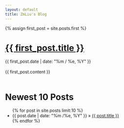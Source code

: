 ```yaml
---
layout: default
title: ZmLiu's Blog
---
```

{% assign first_post = site.posts.first %}
<div id="post">
<h1> 
<a href = "{{ first_post.url }}">
{{ first_post.title }}
</a>
</h1>

<div class="authoring">
{{ first_post.date | date: "%m / %e, %Y" }}
</div>
<br>
{{ first_post.content }}
</div>

<br>
<h1> Newest 10 Posts </h1>
<ul class="posts">
  {% for post in site.posts limit:10 %}
  <li><span class="post_date">{{ post.date | date: "%m /%e, %Y" }}</span> &raquo; <a href="{{ post.url }}">{{ post.title }}</a></li>
  {% endfor %}
</ul>